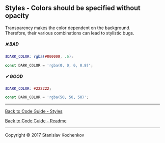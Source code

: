 ## Styles - Colors should be specified without opacity

Transparency makes the color dependent on the background.  
Therefore, their various combinations can lead to stylistic bugs.

##### ❌ BAD

```scss
$DARK_COLOR: rgba(#000000, .6);
```

```javascript
const DARK_COLOR = 'rgba(0, 0, 0, 0.8)';
```

##### ✔ GOOD

```scss
$DARK_COLOR: #222222;
```

```javascript
const DARK_COLOR = 'rgba(50, 50, 50)';
```

---

[Back to Code Guide - Styles](https://github.com/UserBug/codeGuide/tree/v2/docs/styles)

[Back to Code Guide - Readme](https://github.com/UserBug/codeGuide/tree/v2)

---
Copyright © 2017 Stanislav Kochenkov 